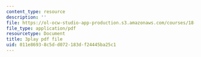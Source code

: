 ```yaml
---
content_type: resource
description: ''
file: https://ol-ocw-studio-app-production.s3.amazonaws.com/courses/18-02sc-multivariable-calculus-fall-2010/011e86938c5dd072183df24445ba25c1_idNIKTaBEaI.pdf
file_type: application/pdf
resourcetype: Document
title: 3play pdf file
uid: 011e8693-8c5d-d072-183d-f24445ba25c1
---
```

